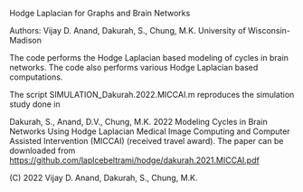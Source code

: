 Hodge Laplacian for Graphs and Brain Networks

Authors: Vijay D. Anand, Dakurah, S., Chung, M.K.
University of Wisconsin-Madison

The code performs the Hodge Laplacian based modeling of cycles in brain networks. 
The code also performs various Hodge Laplacian based computations.  



The script SIMULATION_Dakurah.2022.MICCAI.m reproduces the simulation study done in 

Dakurah, S., Anand, D.V., Chung, M.K. 2022 Modeling Cycles in Brain Networks Using Hodge Laplacian
Medical Image Computing and Computer Assisted Intervention (MICCAI) (received travel award). The paper can be downloaded from
https://github.com/laplcebeltrami/hodge/dakurah.2021.MICCAI.pdf




(C) 2022 Vijay D. Anand, Dakurah, S., Chung, M.K.
